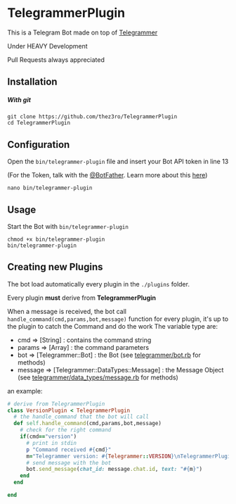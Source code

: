 # TelegrammerPlugin
This is a Telegram Bot made on top of [Telegrammer](https://github.com/mayoral/telegrammer)

Under HEAVY Development

Pull Requests always appreciated

## Installation
##### With git
```
git clone https://github.com/thez3ro/TelegrammerPlugin
cd TelegrammerPlugin
```

## Configuration
Open the `bin/telegrammer-plugin` file and insert your Bot API token in line 13

(For the Token, talk with the [@BotFather](https://telegram.me/botfather).
Learn more about this [here](https://core.telegram.org/bots))

```
nano bin/telegrammer-plugin
```

## Usage
Start the Bot with `bin/telegrammer-plugin`

```
chmod +x bin/telegrammer-plugin
bin/telegrammer-plugin
```

## Creating new Plugins
The bot load automatically every plugin in the `./plugins` folder.

Every plugin **must** derive from **TelegrammerPlugin**

When a message is received, the bot call `handle_command(cmd,params,bot,message)` function for every plugin, it's up to the plugin to catch the Command
and do the work
The variable type are:

* cmd => [String] : contains the command string
* params => [Array] : the command parameters
* bot => [Telegrammer::Bot] : the Bot (see [telegrammer/bot.rb](https://github.com/mayoral/telegrammer/blob/master/lib/telegrammer/bot.rb) for methods)
* message => [Telegrammer::DataTypes::Message] : the Message Object (see [telegrammer/data_types/message.rb](https://github.com/mayoral/telegrammer/blob/master/lib/telegrammer/data_types/message.rb) for methods)

an example:
```ruby
# derive from TelegrammerPlugin
class VersionPlugin < TelegrammerPlugin
  # the handle_command that the bot will call
  def self.handle_command(cmd,params,bot,message)
    # check for the right command
    if(cmd=="version")
      # print in stdin
      p "Command received #{cmd}"
      m="Telegrammer version: #{Telegrammer::VERSION}\nTelegrammerPlugin version: #{TelegrammerPlugin::VERSION}"
      # send message with the bot
      bot.send_message(chat_id: message.chat.id, text: "#{m}")
    end
  end

end

```
